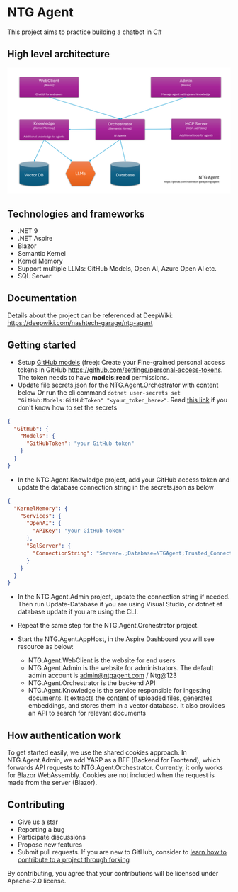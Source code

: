 # NTG Agent
This project aims to practice building a chatbot in C#

## High level architecture

![NTG Agent - High level architecture](ntg-agent-components.png)

## Technologies and frameworks
- .NET 9
- .NET Aspire
- Blazor
- Semantic Kernel
- Kernel Memory
- Support multiple LLMs: GitHub Models, Open AI, Azure Open AI etc.
- SQL Server

## Documentation
Details about the project can be referenced at DeepWiki: https://deepwiki.com/nashtech-garage/ntg-agent

## Getting started

- Setup [GitHub models](https://docs.github.com/en/github-models/use-github-models/prototyping-with-ai-models) (free): Create your Fine-grained personal access tokens in GitHub https://github.com/settings/personal-access-tokens. The token needs to have **models:read** permissions.
- Update file secrets.json for the NTG.Agent.Orchestrator with content below Or run the cli command `dotnet user-secrets set "GitHub:Models:GitHubToken" "<your_token_here>"`. Read [this link](https://learn.microsoft.com/en-us/aspnet/core/security/app-secrets) if you don't know how to set the secrets

```json
{
  "GitHub": {
    "Models": {
      "GitHubToken": "your GitHub token"
    }
  }
}
```

- In the NTG.Agent.Knowledge project, add your GitHub access token and update the database connection string in the secrets.json as below

```json
{
  "KernelMemory": {
    "Services": {
      "OpenAI": {
        "APIKey": "your GitHub token"
      },
      "SqlServer": {
        "ConnectionString": "Server=.;Database=NTGAgent;Trusted_Connection=True;TrustServerCertificate=true;MultipleActiveResultSets=true"
      }
    }
  }
}
```

- In the NTG.Agent.Admin project, update the connection string if needed. Then run Update-Database if you are using Visual Studio, or dotnet ef database update if you are using the CLI.

- Repeat the same step for the NTG.Agent.Orchestrator project.

- Start the NTG.Agent.AppHost, in the Aspire Dashboard you will see resource as below:
  - NTG.Agent.WebClient is the website for end users
  - NTG.Agent.Admin is the website for administrators. The default admin account is admin@ntgagent.com / Ntg@123
  - NTG.Agent.Orchestrator is the backend API
  - NTG.Agent.Knowledge is the service responsible for ingesting documents. It extracts the content of uploaded files, generates embeddings, and stores them in a vector database. It also provides an API to search for relevant documents

## How authentication work

To get started easily, we use the shared cookies approach. In NTG.Agent.Admin, we add YARP as a BFF (Backend for Frontend), which forwards API requests to NTG.Agent.Orchestrator.
Currently, it only works for Blazor WebAssembly. Cookies are not included when the request is made from the server (Blazor).

## Contributing

- Give us a star
- Reporting a bug
- Participate discussions
- Propose new features
- Submit pull requests. If you are new to GitHub, consider to [learn how to contribute to a project through forking](https://docs.github.com/en/get-started/quickstart/contributing-to-projects)

By contributing, you agree that your contributions will be licensed under Apache-2.0 license. 


